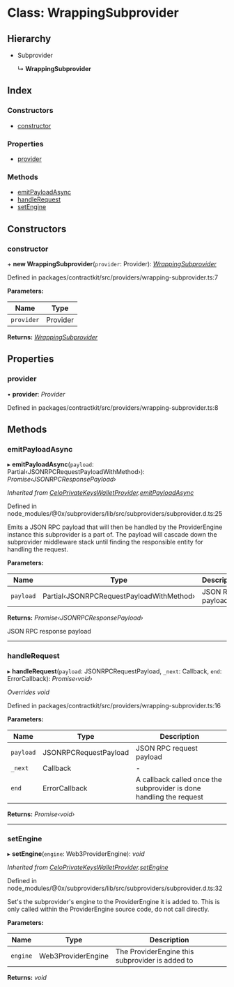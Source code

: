 # Class: WrappingSubprovider

## Hierarchy

* Subprovider

  ↳ **WrappingSubprovider**

## Index

### Constructors

* [constructor](_providers_wrapping_subprovider_.wrappingsubprovider.md#constructor)

### Properties

* [provider](_providers_wrapping_subprovider_.wrappingsubprovider.md#provider)

### Methods

* [emitPayloadAsync](_providers_wrapping_subprovider_.wrappingsubprovider.md#emitpayloadasync)
* [handleRequest](_providers_wrapping_subprovider_.wrappingsubprovider.md#handlerequest)
* [setEngine](_providers_wrapping_subprovider_.wrappingsubprovider.md#setengine)

## Constructors

###  constructor

\+ **new WrappingSubprovider**(`provider`: Provider): *[WrappingSubprovider](_providers_wrapping_subprovider_.wrappingsubprovider.md)*

Defined in packages/contractkit/src/providers/wrapping-subprovider.ts:7

**Parameters:**

Name | Type |
------ | ------ |
`provider` | Provider |

**Returns:** *[WrappingSubprovider](_providers_wrapping_subprovider_.wrappingsubprovider.md)*

## Properties

###  provider

• **provider**: *Provider*

Defined in packages/contractkit/src/providers/wrapping-subprovider.ts:8

## Methods

###  emitPayloadAsync

▸ **emitPayloadAsync**(`payload`: Partial‹JSONRPCRequestPayloadWithMethod›): *Promise‹JSONRPCResponsePayload›*

*Inherited from [CeloPrivateKeysWalletProvider](_providers_celo_private_keys_subprovider_.celoprivatekeyswalletprovider.md).[emitPayloadAsync](_providers_celo_private_keys_subprovider_.celoprivatekeyswalletprovider.md#emitpayloadasync)*

Defined in node_modules/@0x/subproviders/lib/src/subproviders/subprovider.d.ts:25

Emits a JSON RPC payload that will then be handled by the ProviderEngine instance
this subprovider is a part of. The payload will cascade down the subprovider middleware
stack until finding the responsible entity for handling the request.

**Parameters:**

Name | Type | Description |
------ | ------ | ------ |
`payload` | Partial‹JSONRPCRequestPayloadWithMethod› | JSON RPC payload |

**Returns:** *Promise‹JSONRPCResponsePayload›*

JSON RPC response payload

___

###  handleRequest

▸ **handleRequest**(`payload`: JSONRPCRequestPayload, `_next`: Callback, `end`: ErrorCallback): *Promise‹void›*

*Overrides void*

Defined in packages/contractkit/src/providers/wrapping-subprovider.ts:16

**Parameters:**

Name | Type | Description |
------ | ------ | ------ |
`payload` | JSONRPCRequestPayload | JSON RPC request payload |
`_next` | Callback | - |
`end` | ErrorCallback | A callback called once the subprovider is done handling the request  |

**Returns:** *Promise‹void›*

___

###  setEngine

▸ **setEngine**(`engine`: Web3ProviderEngine): *void*

*Inherited from [CeloPrivateKeysWalletProvider](_providers_celo_private_keys_subprovider_.celoprivatekeyswalletprovider.md).[setEngine](_providers_celo_private_keys_subprovider_.celoprivatekeyswalletprovider.md#setengine)*

Defined in node_modules/@0x/subproviders/lib/src/subproviders/subprovider.d.ts:32

Set's the subprovider's engine to the ProviderEngine it is added to.
This is only called within the ProviderEngine source code, do not call
directly.

**Parameters:**

Name | Type | Description |
------ | ------ | ------ |
`engine` | Web3ProviderEngine | The ProviderEngine this subprovider is added to  |

**Returns:** *void*
